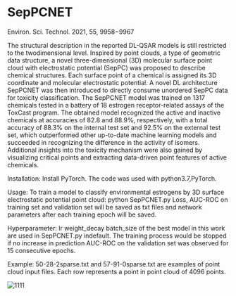 # SepPCNET
Environ. Sci. Technol. 2021, 55, 9958−9967

The structural description in the reported DL-QSAR models is still restricted to the twodimensional level. Inspired by point clouds, a type of geometric data structure, a novel three-dimensional (3D) molecular surface point cloud with electrostatic potential (SepPC) was proposed to describe chemical structures. Each surface point of a chemical is assigned its 3D coordinate and molecular electrostatic potential. A novel DL architecture SepPCNET was then introduced to directly consume unordered SepPC data for toxicity classification. The SepPCNET model was trained on 1317 chemicals tested in a battery of 18 estrogen receptor-related assays of the ToxCast program. The obtained model recognized the active and inactive chemicals at accuracies of 82.8 and 88.9%, respectively, with a total accuracy of 88.3% on the internal test set and 92.5% on the external test set, which outperformed other up-to-date machine learning models and succeeded in recognizing the difference in the activity of isomers. Additional insights into the toxicity mechanism were also gained by visualizing critical points and extracting data-driven point features of active chemicals.


Installation:
Install PyTorch. The code was used with python3.7,PyTorch. 

Usage: 
To train a model to classify environmental estrogens by 3D surface electrostatic potential point cloud:
python SepPCNET.py
Loss, AUC-ROC on training set and validation set will be saved as txt files and network parameters after each training epoch will be saved.

Hyperparameter:
lr weight_decay batch_size of the best model in this work are used in SepPCNET.py indefault.
The training process would be stopped if no increase in prediction AUC-ROC on the validation set was observed for 15 consecutive epochs.

Example:
50-28-2sparse.txt and 57-91-0sparse.txt are examples of point cloud input files. Each row represents a point in point cloud of 4096 points.

![1111](https://user-images.githubusercontent.com/97430007/170812004-7972c36a-4df9-4842-b38c-38224262659b.PNG)
